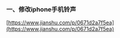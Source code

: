 ### 一、修改iphone手机铃声

[https://www.jianshu.com/p/0671d2a7f5ea](https://www.jianshu.com/p/0671d2a7f5ea)


